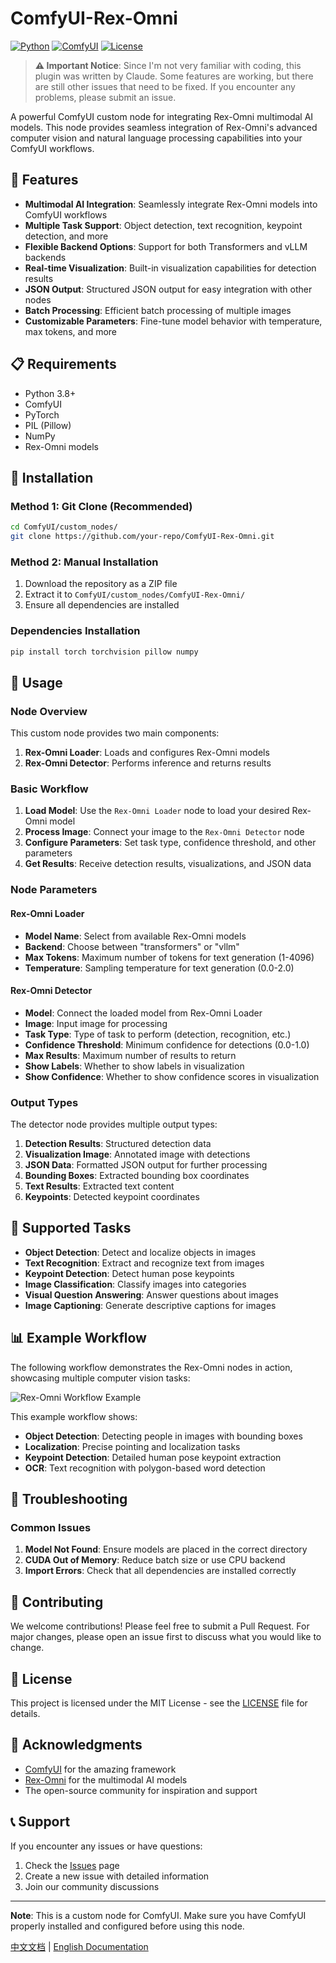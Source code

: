 # ComfyUI-Rex-Omni

[![Python](https://img.shields.io/badge/Python-3.8+-blue.svg)](https://www.python.org/downloads/)
[![ComfyUI](https://img.shields.io/badge/ComfyUI-Custom%20Node-green.svg)](https://github.com/comfyanonymous/ComfyUI)
[![License](https://img.shields.io/badge/License-MIT-yellow.svg)](LICENSE)

> **⚠️ Important Notice**: Since I'm not very familiar with coding, this plugin was written by Claude. Some features are working, but there are still other issues that need to be fixed. If you encounter any problems, please submit an issue.

A powerful ComfyUI custom node for integrating Rex-Omni multimodal AI models. This node provides seamless integration of Rex-Omni's advanced computer vision and natural language processing capabilities into your ComfyUI workflows.

## 🌟 Features

- **Multimodal AI Integration**: Seamlessly integrate Rex-Omni models into ComfyUI workflows
- **Multiple Task Support**: Object detection, text recognition, keypoint detection, and more
- **Flexible Backend Options**: Support for both Transformers and vLLM backends
- **Real-time Visualization**: Built-in visualization capabilities for detection results
- **JSON Output**: Structured JSON output for easy integration with other nodes
- **Batch Processing**: Efficient batch processing of multiple images
- **Customizable Parameters**: Fine-tune model behavior with temperature, max tokens, and more

## 📋 Requirements

- Python 3.8+
- ComfyUI
- PyTorch
- PIL (Pillow)
- NumPy
- Rex-Omni models

## 🚀 Installation

### Method 1: Git Clone (Recommended)

```bash
cd ComfyUI/custom_nodes/
git clone https://github.com/your-repo/ComfyUI-Rex-Omni.git
```

### Method 2: Manual Installation

1. Download the repository as a ZIP file
2. Extract it to `ComfyUI/custom_nodes/ComfyUI-Rex-Omni/`
3. Ensure all dependencies are installed

### Dependencies Installation

```bash
pip install torch torchvision pillow numpy
```

## 📖 Usage

### Node Overview

This custom node provides two main components:

1. **Rex-Omni Loader**: Loads and configures Rex-Omni models
2. **Rex-Omni Detector**: Performs inference and returns results

### Basic Workflow

1. **Load Model**: Use the `Rex-Omni Loader` node to load your desired Rex-Omni model
2. **Process Image**: Connect your image to the `Rex-Omni Detector` node
3. **Configure Parameters**: Set task type, confidence threshold, and other parameters
4. **Get Results**: Receive detection results, visualizations, and JSON data

### Node Parameters

#### Rex-Omni Loader
- **Model Name**: Select from available Rex-Omni models
- **Backend**: Choose between "transformers" or "vllm"
- **Max Tokens**: Maximum number of tokens for text generation (1-4096)
- **Temperature**: Sampling temperature for text generation (0.0-2.0)

#### Rex-Omni Detector
- **Model**: Connect the loaded model from Rex-Omni Loader
- **Image**: Input image for processing
- **Task Type**: Type of task to perform (detection, recognition, etc.)
- **Confidence Threshold**: Minimum confidence for detections (0.0-1.0)
- **Max Results**: Maximum number of results to return
- **Show Labels**: Whether to show labels in visualization
- **Show Confidence**: Whether to show confidence scores in visualization

### Output Types

The detector node provides multiple output types:

1. **Detection Results**: Structured detection data
2. **Visualization Image**: Annotated image with detections
3. **JSON Data**: Formatted JSON output for further processing
4. **Bounding Boxes**: Extracted bounding box coordinates
5. **Text Results**: Extracted text content
6. **Keypoints**: Detected keypoint coordinates

## 🎯 Supported Tasks

- **Object Detection**: Detect and localize objects in images
- **Text Recognition**: Extract and recognize text from images
- **Keypoint Detection**: Detect human pose keypoints
- **Image Classification**: Classify images into categories
- **Visual Question Answering**: Answer questions about images
- **Image Captioning**: Generate descriptive captions for images

## 📊 Example Workflow

The following workflow demonstrates the Rex-Omni nodes in action, showcasing multiple computer vision tasks:

![Rex-Omni Workflow Example](workflow.png)

This example workflow shows:
- **Object Detection**: Detecting people in images with bounding boxes
- **Localization**: Precise pointing and localization tasks
- **Keypoint Detection**: Detailed human pose keypoint extraction
- **OCR**: Text recognition with polygon-based word detection

## 🐛 Troubleshooting

### Common Issues

1. **Model Not Found**: Ensure models are placed in the correct directory
2. **CUDA Out of Memory**: Reduce batch size or use CPU backend
3. **Import Errors**: Check that all dependencies are installed correctly

## 🤝 Contributing

We welcome contributions! Please feel free to submit a Pull Request. For major changes, please open an issue first to discuss what you would like to change.

## 📄 License

This project is licensed under the MIT License - see the [LICENSE](LICENSE) file for details.

## 🙏 Acknowledgments

- [ComfyUI](https://github.com/comfyanonymous/ComfyUI) for the amazing framework
- [Rex-Omni](https://github.com/your-repo/rex-omni) for the multimodal AI models
- The open-source community for inspiration and support

## 📞 Support

If you encounter any issues or have questions:

1. Check the [Issues](https://github.com/your-repo/ComfyUI-Rex-Omni/issues) page
2. Create a new issue with detailed information
3. Join our community discussions

---

**Note**: This is a custom node for ComfyUI. Make sure you have ComfyUI properly installed and configured before using this node.

[中文文档](README_CN.md) | [English Documentation](README.md)
